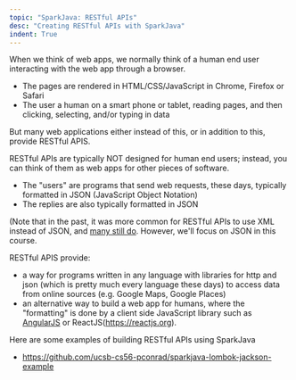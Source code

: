 ```yaml
---
topic: "SparkJava: RESTful APIs"
desc: "Creating RESTful APIs with SparkJava"
indent: True
---
```


When we think of web apps, we normally think of a human end user interacting with the web app through a browser. 
* The pages are rendered in HTML/CSS/JavaScript in Chrome, Firefox or Safari
* The user a human on a smart phone or tablet, reading pages, and then clicking, selecting, and/or typing in data

But many web applications either instead of this, or in addition to this, provide RESTful APIS.

RESTful APIs are typically NOT designed for human end users; instead, 
you can think of them as web apps for other pieces of software.
* The "users" are programs that send web requests, these days, typically 
   formatted in JSON (JavaScript Object Notation) 
* The replies are also typically formatted in JSON 

(Note that in the past, it was more common for RESTful APIs to use XML instead of JSON, 
and [many still do](https://blogs.mulesoft.com/dev/howto/build-rest-api-with-xml-payload/).  However, we'll focus on
JSON in this course.

RESTful APIS provide:
* a way for programs written in any language with libraries for http and json (which is pretty much every language these days) 
   to access data from online sources (e.g. Google Maps, Google Places)
* an alternative way to build a web app for humans, where the "formatting" is done by a client side JavaScript 
   library such as [AngularJS](https://angularjs.org) or ReactJS(https://reactjs.org).

Here are some examples of building RESTful APIs using SparkJava

* <https://github.com/ucsb-cs56-pconrad/sparkjava-lombok-jackson-example>
